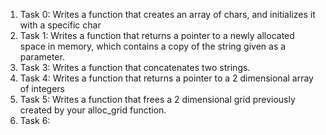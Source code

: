 1) Task 0: Writes a function that creates an array of chars, and initializes it with a specific char
2) Task 1: Writes a function that returns a pointer to a newly allocated space in memory, which contains a copy of the string given as a parameter.
3) Task 3: Writes a function that concatenates two strings.
4) Task 4: Writes a function that returns a pointer to a 2 dimensional array of integers
5) Task 5: Writes a function that frees a 2 dimensional grid previously created by your alloc_grid function.
6) Task 6: 
